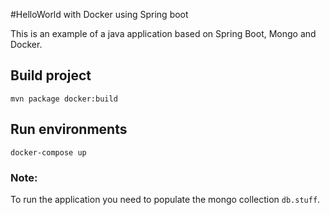 #HelloWorld with Docker using Spring boot

This is an example of a java application based on Spring Boot, Mongo and Docker.

## Build project
```mvn package docker:build```

## Run environments
```docker-compose up```

### Note:
To run the application you need to populate the mongo collection `db.stuff`.
